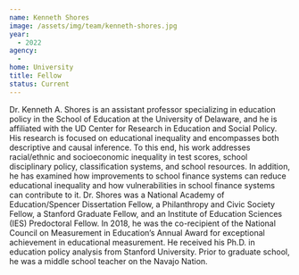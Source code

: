 ```yaml
---
name: Kenneth Shores
image: /assets/img/team/kenneth-shores.jpg
year:
  - 2022
agency:
  -
home: University
title: Fellow
status: Current
---
```


Dr. Kenneth A. Shores is an assistant professor specializing in education policy in the School of Education at the University of Delaware, and he is affiliated with the UD Center for Research in Education and Social Policy. His research is focused on educational inequality and encompasses both descriptive and causal inference. To this end, his work addresses racial/ethnic and socioeconomic inequality in test scores, school disciplinary policy, classification systems, and school resources. In addition, he has examined how improvements to school finance systems can reduce educational inequality and how vulnerabilities in school finance systems can contribute to it. Dr. Shores was a National Academy of Education/Spencer Dissertation Fellow, a Philanthropy and Civic Society Fellow, a Stanford Graduate Fellow, and an Institute of Education Sciences (IES) Predoctoral Fellow. In 2018, he was the co-recipient of the National Council on Measurement in Education’s Annual Award for exceptional achievement in educational measurement. He received his Ph.D. in education policy analysis from Stanford University. Prior to graduate school, he was a middle school teacher on the Navajo Nation.
